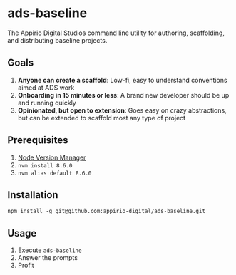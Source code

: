 # ads-baseline

The Appirio Digital Studios command line utility for authoring, scaffolding, and distributing baseline projects.

## Goals

1. **Anyone can create a scaffold**: Low-fi, easy to understand conventions aimed at ADS work
1. **Onboarding in 15 minutes or less**: A brand new developer should be up and running quickly
1. **Opinionated, but open to extension**: Goes easy on crazy abstractions, but can be extended to scaffold most any type of project

## Prerequisites

1. [Node Version Manager](https://github.com/creationix/nvm)
1. `nvm install 8.6.0`
1. `nvm alias default 8.6.0`

## Installation

`npm install -g git@github.com:appirio-digital/ads-baseline.git`

## Usage

1. Execute `ads-baseline`
1. Answer the prompts
1. Profit

